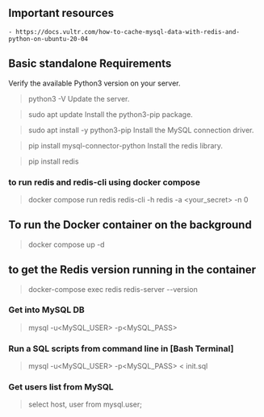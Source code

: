 ## Important resources
    - https://docs.vultr.com/how-to-cache-mysql-data-with-redis-and-python-on-ubuntu-20-04

## Basic standalone Requirements
Verify the available Python3 version on your server.

> python3 -V
Update the server.

> sudo apt update
Install the python3-pip package.

> sudo apt install -y python3-pip
Install the MySQL connection driver.

> pip install mysql-connector-python
Install the redis library.

> pip install redis

### to run redis and redis-cli using docker compose
> docker compose run redis redis-cli -h redis -a <your_secret> -n 0

## To run the Docker container on the background
> docker compose up -d

## to get the Redis version running in the container
> docker-compose exec redis redis-server --version

### Get into MySQL DB

> mysql -u<MySQL_USER> -p<MySQL_PASS>

### Run a SQL scripts from command line in [Bash Terminal]

> mysql -u<MySQL_USER> -p<MySQL_PASS> < init.sql

### Get users list from MySQL
> select host, user from mysql.user;